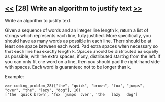 ## [<<](../27) [28] Write an algorithm to justify text [>>](../29)

Write an algorithm to justify text.

Given a sequence of words and an integer line length k, return a list of
strings which represents each line, fully justified. More specifically, you should have as many words as possible
in each line. There should be at least one space between each word. Pad extra spaces when necessary so that each
line has exactly length k. Spaces should be distributed as equally as possible, with the extra spaces, if any,
distributed starting from the left. If you can only fit one word on a line, then you should pad the right-hand side
with spaces. Each word is guaranteed not to be longer than k.

Example:

    >>> coding_problem_28(["the", "quick", "brown", "fox", "jumps", "over", "the", "lazy", "dog"], 16)
    ['the  quick brown', 'fox  jumps  over', 'the   lazy   dog']
